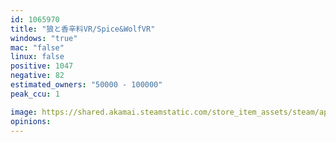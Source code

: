 ```yaml
---
id: 1065970
title: "狼と香辛料VR/Spice&WolfVR"
windows: "true"
mac: "false"
linux: false
positive: 1047
negative: 82
estimated_owners: "50000 - 100000"
peak_ccu: 1

image: https://shared.akamai.steamstatic.com/store_item_assets/steam/apps/1065970/header.jpg?t=1564714202
opinions:
---
```

